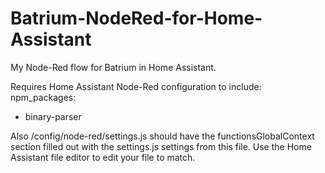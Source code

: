 # Batrium-NodeRed-for-Home-Assistant
My Node-Red flow for Batrium in Home Assistant.

Requires Home Assistant Node-Red configuration to include: 
npm_packages:
  - binary-parser


Also /config/node-red/settings.js should have the functionsGlobalContext section filled out with the settings.js settings from this file.
Use the Home Assistant file editor to edit your file to match.
  
